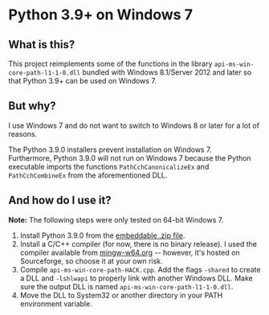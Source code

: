 # Python 3.9+ on Windows 7
## What is this?
This project reimplements some of the functions in the library `api-ms-win-core-path-l1-1-0.dll` bundled with Windows 8.1/Server 2012 and later so that Python 3.9+ can be used on Windows 7.
## But why?
I use Windows 7 and do not want to switch to Windows 8 or later for a lot of reasons.

The Python 3.9.0 installers prevent installation on Windows 7.  
Furthermore, Python 3.9.0 will not run on Windows 7 because the Python executable imports the functions `PathCchCanonicalizeEx` and `PathCchCombineEx` from the aforementioned DLL.
## And how do I use it?
**Note:** The following steps were only tested on 64-bit Windows 7.
1. Install Python 3.9.0 from the [embeddable .zip file](//www.python.org/ftp/python/3.9.0/python-3.9.0-embed-amd64.zip).
2. Install a C/C++ compiler (for now, there is no binary release). I used the compiler available from [mingw-w64.org](//mingw-w64.org/doku.php/download/mingw-builds) -- however, it's hosted on Sourceforge, so choose it at your own risk.
3. Compile `api-ms-win-core-path-HACK.cpp`. Add the flags `-shared` to create a DLL and `-lshlwapi` to properly link with another Windows DLL. Make sure the output DLL is named `api-ms-win-core-path-l1-1-0.dll`.
4. Move the DLL to System32 or another directory in your PATH environment variable.
